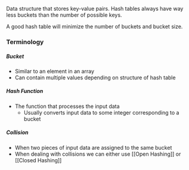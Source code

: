 Data structure that stores key-value pairs.
Hash tables always have way less buckets than the number of possible keys.

A good hash table will minimize the number of buckets and bucket size.

### Terminology

##### Bucket
- Similar to an element in an array
- Can contain multiple values depending on structure of hash table

##### Hash Function
- The function that processes the input data
	- Usually converts input data to some integer corresponding to a bucket

##### Collision
- When two pieces of input data are assigned to the same bucket
- When dealing with collisions we can either use [[Open Hashing]]  or  [[Closed Hashing]]  


